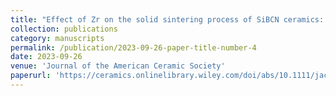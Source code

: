 ```yaml
---
title: "Effect of Zr on the solid sintering process of SiBCN ceramics: Diffusion couple method experiment and DFT calculation"
collection: publications
category: manuscripts
permalink: /publication/2023-09-26-paper-title-number-4
date: 2023-09-26
venue: 'Journal of the American Ceramic Society'
paperurl: 'https://ceramics.onlinelibrary.wiley.com/doi/abs/10.1111/jace.19475'
---
```


